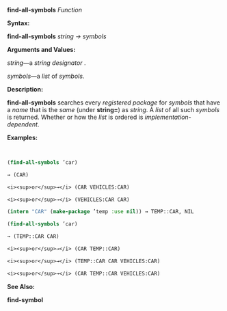 **find-all-symbols** *Function* 



**Syntax:** 



**find-all-symbols** *string → symbols* 



**Arguments and Values:** 



*string*—a *string designator* . 



*symbols*—a *list* of *symbols*. 



**Description:** 



**find-all-symbols** searches every *registered package* for *symbols* that have a *name* that is the *same* (under **string=**) as *string*. A *list* of all such *symbols* is returned. Whether or how the *list* is ordered is *implementation-dependent*. 



**Examples:**
```lisp
 

(find-all-symbols ’car) 

→ (CAR) 

<i><sup>or</sup>→</i> (CAR VEHICLES:CAR) 

<i><sup>or</sup>→</i> (VEHICLES:CAR CAR) 

(intern "CAR" (make-package ’temp :use nil)) → TEMP::CAR, NIL 

(find-all-symbols ’car) 

→ (TEMP::CAR CAR) 

<i><sup>or</sup>→</i> (CAR TEMP::CAR) 

<i><sup>or</sup>→</i> (TEMP::CAR CAR VEHICLES:CAR) 

<i><sup>or</sup>→</i> (CAR TEMP::CAR VEHICLES:CAR) 


```
**See Also:** 



**find-symbol** 



